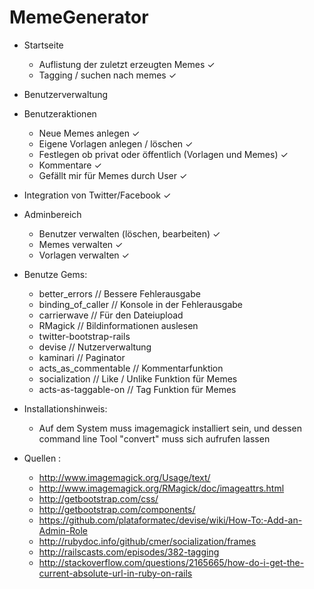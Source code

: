 MemeGenerator
=============


- Startseite
    - Auflistung der zuletzt erzeugten Memes ✓
    - Tagging / suchen nach memes ✓

- Benutzerverwaltung 

- Benutzeraktionen
    - Neue Memes anlegen ✓
    - Eigene Vorlagen anlegen / löschen ✓
    - Festlegen ob privat oder öffentlich (Vorlagen und Memes) ✓
    - Kommentare ✓
    - Gefällt mir für Memes durch User ✓

- Integration von Twitter/Facebook ✓

- Adminbereich
    - Benutzer verwalten (löschen, bearbeiten) ✓
    - Memes verwalten ✓
    - Vorlagen verwalten ✓


- Benutze Gems:
    - better_errors // Bessere Fehlerausgabe
    - binding_of_caller // Konsole in der Fehlerausgabe
    - carrierwave // Für den Dateiupload
    - RMagick // Bildinformationen auslesen
    - twitter-bootstrap-rails
    - devise    // Nutzerverwaltung
    - kaminari  // Paginator
    - acts_as_commentable // Kommentarfunktion
    - socialization // Like / Unlike Funktion für Memes
    - acts-as-taggable-on // Tag Funktion für Memes

- Installationshinweis:
    - Auf dem System muss imagemagick installiert sein, und dessen command line Tool "convert" muss sich aufrufen lassen

- Quellen :
    - http://www.imagemagick.org/Usage/text/
    - http://www.imagemagick.org/RMagick/doc/imageattrs.html
    - http://getbootstrap.com/css/
    - http://getbootstrap.com/components/
    - https://github.com/plataformatec/devise/wiki/How-To:-Add-an-Admin-Role
    - http://rubydoc.info/github/cmer/socialization/frames
    - http://railscasts.com/episodes/382-tagging
    - http://stackoverflow.com/questions/2165665/how-do-i-get-the-current-absolute-url-in-ruby-on-rails
